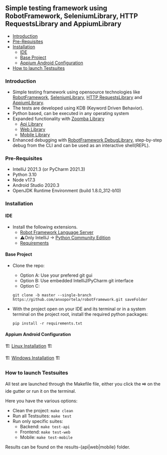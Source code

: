 ## Simple testing framework using RobotFramework, SeleniumLibrary, HTTP RequestsLibrary and AppiumLibrary

- [Introduction](#introduction)
- [Pre-Requisites](#pre-requisites)
- [Installation](#installation)
    + [IDE](#ide)
    + [Base Project](#base-project)
    + [Appium Android Configuration](#appium-android-configuration)
- [How to launch Testsuites](#how-to-launch-testsuites)

### Introduction

- Simple testing framework using opensource technologies like [RobotFramework](https://robotframework.org/), [SeleniumLibrary](https://robotframework.org/SeleniumLibrary/SeleniumLibrary.html), [HTTP RequestsLibrary](https://marketsquare.github.io/robotframework-requests/doc/RequestsLibrary.html) and [AppiumLibrary](https://serhatbolsu.github.io/robotframework-appiumlibrary/AppiumLibrary.html).
- The tests are developed using KDB (Keyword Driven Behavior).
- Python based, can be executed in any operating system
- Expanded functionality with [Zoomba Library](https://github.com/Accruent/robotframework-zoomba)
  - [Api Library](https://accruent.github.io/robotframework-zoomba/APILibraryDocumentation.html)
  - [Web Library](https://accruent.github.io/robotframework-zoomba/GUILibraryDocumentation.html)
  - [Mobile Library](https://accruent.github.io/robotframework-zoomba/MobileLibraryDocumentation.html)
- Enhanced debugging with [RobotFramework DebugLibrary](https://github.com/xyb/robotframework-debuglibrary), step-by-step debug from the CLI and can be used as an interactive shell(REPL).



### Pre-Requisites

- IntelliJ 2021.3 (or PyCharm 2021.3)
- Python 3.10
- Node v17.3
- Android Studio 2020.3
- OpenJDK Runtime Environment (build 1.8.0_312-b10)



### Installation


#### IDE

- Install the following extensions.
    - [Robot Framework Language Server](https://plugins.jetbrains.com/plugin/16086-robot-framework-language-server)
    - :warning:Only IntelliJ -> [Python Community Edition](https://plugins.jetbrains.com/plugin/7322-python-community-edition)
    - [Requirements](https://plugins.jetbrains.com/plugin/10837-requirements)


#### Base Project

- Clone the repo:
    - Option A: Use your prefered git gui
    - Option B: Use embedded IntelliJ/PyCharm git interface
    - Option C:
    
    ` git clone -b master --single-branch https://github.com/anxoportela/robotFramework.git saveFolder `

- With the project open on your IDE and its terminal or in a system terminal on the project root, install the required python packages:

    ` pip install -r requirements.txt `


#### Appium Android Configuration

:building_construction: [Linux Installation](docs/APPIUM_LINUX.md) :building_construction:

:building_construction: [Windows Installation](docs/APPIUM_WINDOWS.md) :building_construction:



### How to launch Testsuites

All test are launched through the Makefile file, either you click the :play_or_pause_button: on the ide gutter or run it on the terminal. 

Here you have the various options:

 - Clean the project: ` make clean `
 - Run all Testsuites: ` make test `
 - Run only specific suites:
    - Backend: ` make test-api `
    - Frontend: ` make test-web `
    - Mobile: ` make test-mobile `

Results can be found on the results-{api|web|mobile} folder.